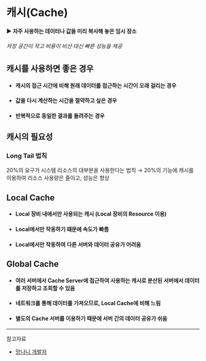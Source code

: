 # 캐시(Cache)
#### ▶ 자주 사용하는 데이터나 값을 미리 복사해 놓은 임시 장소
###### 저장 공간이 작고 비용이 비산 대신 빠른 성능을 제공

## 캐시를 사용하면 좋은 경우
* #### 캐시의 접근 시간에 비해 원래 데이터를 접근하는 시간이 오래 걸리는 경우
* #### 값을 다시 계산하는 시간을 절약하고 싶은 경우
* #### 반복적으로 동일한 결과를 돌려주는 경우

## 캐시의 필요성
### Long Tail 법칙
20%의 요구가 시스템 리소스의 대부분을 사용한다는 법칙 → 20%의 기능에 캐시를 이용하여 리소스 사용량은 줄이고, 성능은 향상

## Local Cache
* #### Local 장비 내에서만 사용되는 캐시 (Local 장비의 Resource 이용)
* #### Local에서만 작동하기 떄문에 속도가 빠름
* #### Local에서만 작동하여 다른 서버와 데이터 공유가 어려움

## Global Cache
* #### 여러 서버에서 Cache Server에 접근하여 사용하는 캐시로 분산된 서버에서 데이터를 저장하고 조회할 수 있음
* #### 네트워크를 통해 데이터를 가져오므로, Local Cache에 비해 느림
* #### 별도의 Cache 서버를 이용하기 때문에 서버 간의 데이터 공유가 쉬움

<hr/>

참고자료
* [망나니 개발자](https://mangkyu.tistory.com/69)